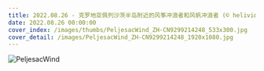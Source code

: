 ```yaml
---
title: 2022.08.26 - 克罗地亚佩列沙茨半岛附近的风筝冲浪者和风帆冲浪者 (© helivideo/Getty Images)
date: 2022.08.26 00:00:00
cover_index: /images/thumbs/PeljesacWind_ZH-CN9299214248_533x300.jpg
cover_detail: /images/PeljesacWind_ZH-CN9299214248_1920x1080.jpg
---
```


![PeljesacWind](/images/PeljesacWind_ZH-CN9299214248_1920x1080.jpg)
